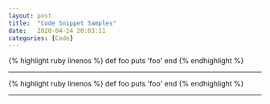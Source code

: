 ```yaml
---
layout: post
title:  "Code Snippet Samples"
date:   2020-04-24 20:03:11
categories: [Code]
---
```



{% highlight ruby linenos %}
def foo
  puts 'foo'
end
{% endhighlight %}

---



{% highlight ruby linenos %}
def foo
  puts 'foo'
end
{% endhighlight %}

---